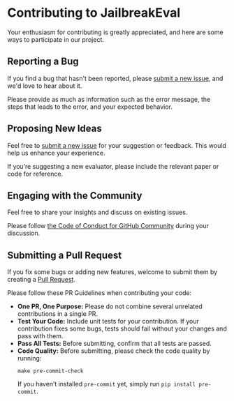 # Contributing to JailbreakEval
Your enthusiasm for contributing is greatly appreciated, and here are some ways to participate in our project.

## Reporting a Bug
If you find a bug  that hasn't been reported, please [submit a new issue](https://github.com/ThuCCSLab/JailbreakEval/issues/new), and we'd love to hear about it.

Please provide as much as information such as the error message, the steps that leads to the error, and your expected behavior.

## Proposing New Ideas
Feel free to [submit a new issue](https://github.com/ThuCCSLab/JailbreakEval/issues/new) for your suggestion or feedback. This would help us enhance your experience.

If you’re suggesting a new evaluator, please include the relevant paper or code for reference.

## Engaging with the Community
Feel free to share your insights and discuss on existing issues.

Please follow [the Code of Conduct for GitHub Community](https://docs.github.com/en/site-policy/github-terms/github-community-code-of-conduct) during your discussion.

## Submitting a Pull Request
If you fix some bugs or adding new features, welcome to submit them by creating a [Pull Request](https://github.com/ThuCCSLab/JailbreakEval/pulls).

Please follow these PR Guidelines when contributing your code:
- **One PR, One Purpose:** Please do not combine several unrelated contributions in a single PR.
- **Test Your Code:** Include unit tests for your contribution. If your contribution fixes some bugs, tests should fail without your changes and pass with them.
- **Pass All Tests:** Before submitting, confirm that all tests are passed.
- **Code Quality:** Before submitting, please check the code quality by running:
    ```
    make pre-commit-check
    ```
    If you haven’t installed `pre-commit` yet, simply run `pip install pre-commit`.

